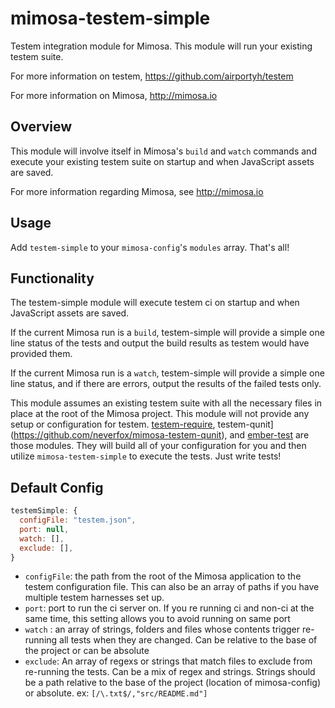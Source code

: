mimosa-testem-simple
===========

Testem integration module for Mimosa. This module will run your existing testem suite.

For more information on testem, https://github.com/airportyh/testem

For more information on Mimosa, http://mimosa.io

## Overview

This module will involve itself in Mimosa's `build` and `watch` commands and execute your existing testem suite on startup and when JavaScript assets are saved.

For more information regarding Mimosa, see http://mimosa.io

## Usage

Add `testem-simple` to your `mimosa-config`'s `modules` array.  That's all!

## Functionality

The testem-simple module will execute testem ci on startup and when JavaScript assets are saved.

If the current Mimosa run is a `build`, testem-simple will provide a simple one line status of the tests and output the build results as testem would have provided them.

If the current Mimosa run is a `watch`, testem-simple will provide a simple one line status, and if there are errors, output the results of the failed tests only.

This module assumes an existing testem suite with all the necessary files in place at the root of the Mimosa project.  This module will not provide any setup or configuration for testem.  [testem-require](https://github.com/dbashford/mimosa-testem-require), testem-qunit](https://github.com/neverfox/mimosa-testem-qunit), and [ember-test](https://github.com/dbashford/mimosa-ember-test) are those modules. They will build all of your configuration for you and then utilize `mimosa-testem-simple` to execute the tests.  Just write tests!

## Default Config

```javascript
testemSimple: {
  configFile: "testem.json",
  port: null,
  watch: [],
  exclude: [],
}
```

* `configFile`: the path from the root of the Mimosa application to the testem configuration file. This can also be an array of paths if you have multiple testem harnesses set up.
* `port`: port to run the ci server on. If you re running ci and non-ci at the same time, this setting allows you to avoid running on same port
* `watch` : an array of strings, folders and files whose contents trigger re-running all tests when they are changed. Can be relative to the base of the project or can be absolute
* `exclude`: An array of regexs or strings that match files to exclude from re-running the tests. Can be a mix of regex and strings. Strings should be a path relative to the base of the project (location of mimosa-config) or absolute. ex: `[/\.txt$/,"src/README.md"]`